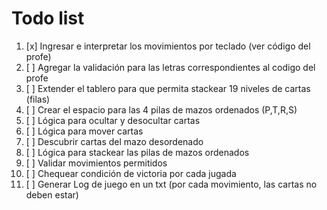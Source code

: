 # Todo list

1. [x] Ingresar e interpretar los movimientos por teclado (ver código del profe)
1. [ ] Agregar la validación para las letras correspondientes al codigo del profe
1. [ ] Extender el tablero para que permita stackear 19 niveles de cartas (filas)
1. [ ] Crear el espacio para las 4 pilas de mazos ordenados (P,T,R,S)
1. [ ] Lógica para ocultar y desocultar cartas
1. [ ] Lógica para mover cartas
1. [ ] Descubrir cartas del mazo desordenado
1. [ ] Lógica para stackear las pilas de mazos ordenados
1. [ ] Validar movimientos permitidos
1. [ ] Chequear condición de victoria por cada jugada
1. [ ] Generar Log de juego en un txt (por cada movimiento, las cartas no deben estar)
